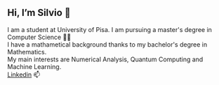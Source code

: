 ## Hi, I’m Silvio 👋
I am a student at University of Pisa. I am pursuing a master's degree in Computer Science 👨‍💻 \
I have a mathametical background thanks to my bachelor's degree in Mathematics. \
My main interests are Numerical Analysis, Quantum Computing and Machine Learning. \
[Linkedin](https://www.linkedin.com/in/silvio-martinico-434285221) 📫 


<!---
SilvioM97/SilvioM97 is a ✨ special ✨ repository because its `README.md` (this file) appears on your GitHub profile.
You can click the Preview link to take a look at your changes.
--->
